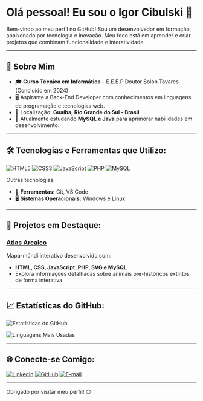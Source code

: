 # Olá pessoal! Eu sou o Igor Cibulski 🚀

Bem-vindo ao meu perfil no GitHub! Sou um desenvolvedor em formação, apaixonado por tecnologia e inovação. Meu foco está em aprender e criar projetos que combinam funcionalidade e interatividade.  

---

## 🌟 Sobre Mim
- 🎓 **Curso Técnico em Informática** - E.E.E.P Doutor Solon Tavares (Concluído em 2024)
- 🖥️ Aspirante a Back-End Developer com conhecimentos em linguagens de programação e tecnologias web.
- 📍 Localização: **Guaíba, Rio Grande do Sul - Brasil**
- 🌱 Atualmente estudando **MySQL e Java** para aprimorar habilidades em desenvolvimento.

---

## 🛠 Tecnologias e Ferramentas que Utilizo:
![HTML5](https://img.shields.io/badge/HTML5-orange?style=for-the-badge&logo=html5&logoColor=white)
![CSS3](https://img.shields.io/badge/CSS3-blue?style=for-the-badge&logo=css3&logoColor=white)
![JavaScript](https://img.shields.io/badge/JavaScript-yellow?style=for-the-badge&logo=javascript&logoColor=black)
![PHP](https://img.shields.io/badge/PHP-purple?style=for-the-badge&logo=php&logoColor=white)
![MySQL](https://img.shields.io/badge/MySQL-lightblue?style=for-the-badge&logo=mysql&logoColor=black)

Outras tecnologias:
- 🔧 **Ferramentas:** Git, VS Code
- 🖥️ **Sistemas Operacionais:** Windows e Linux

---

## 🚀 Projetos em Destaque:
### [Atlas Arcaico](https://github.com/igorcibulskii/atlas-arcaico)
Mapa-múndi interativo desenvolvido com:
- **HTML, CSS, JavaScript, PHP, SVG e MySQL**
- Explora informações detalhadas sobre animais pré-históricos extintos de forma interativa.

---

## 📈 Estatísticas do GitHub:
![Estatísticas do GitHub](https://github-readme-stats.vercel.app/api?username=igorcibulskii&show_icons=true&theme=radical)

![Linguagens Mais Usadas](https://github-readme-stats.vercel.app/api/top-langs/?username=igorcibulskii&layout=compact&theme=radical)

---

## 🌐 Conecte-se Comigo:
[![LinkedIn](https://img.shields.io/badge/LinkedIn-blue?style=for-the-badge&logo=linkedin&logoColor=white)](https://linkedin.com/in/seu-perfil)
[![GitHub](https://img.shields.io/badge/GitHub-black?style=for-the-badge&logo=github&logoColor=white)](https://github.com/igorcibulskii)
[![E-mail](https://img.shields.io/badge/E--mail-red?style=for-the-badge&logo=gmail&logoColor=white)](mailto:igormcibulski@gmail.com)

---

Obrigado por visitar meu perfil! 😊
